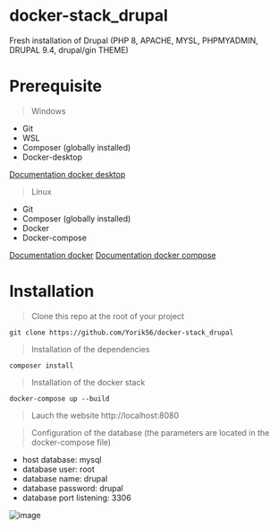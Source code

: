 # docker-stack_drupal
Fresh installation of Drupal (PHP 8, APACHE, MYSL, PHPMYADMIN, DRUPAL 9.4, drupal/gin THEME)

# Prerequisite

> Windows

- Git
- WSL
- Composer (globally installed)
- Docker-desktop

[Documentation docker desktop](https://docs.docker.com/desktop/install/windows-install/)

> Linux 

- Git
- Composer (globally installed)
- Docker 
- Docker-compose

[Documentation docker](https://docs.docker.com/desktop/install/linux-install/)
[Documentation docker compose](https://docs.docker.com/compose/install/compose-plugin/#install-using-the-repository)




# Installation 

> Clone this repo at the root of your project
```shell
git clone https://github.com/Yorik56/docker-stack_drupal
```

> Installation of the dependencies
```shell
composer install
```

> Installation of the docker stack
```shell
docker-compose up --build
```

> Lauch the website 
http://localhost:8080

> Configuration of the database (the parameters are located in the docker-compose file)
- host database: mysql
- database user: root
- database name: drupal
- database password: drupal 
- database port listening: 3306

![image](https://user-images.githubusercontent.com/25177878/181411963-0aad27e4-81d0-49f3-9cba-28670e6653ce.png)
